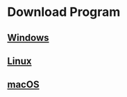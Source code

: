 # Download Program

## [Windows](https://github.com/fulsep/fgo24-go-playground/raw/refs/heads/main/playground-win-amd64)

## [Linux](https://github.com/fulsep/fgo24-go-playground/raw/refs/heads/main/playground-linux-amd64)

## [macOS](https://github.com/fulsep/fgo24-go-playground/raw/refs/heads/main/playground-darwin-arm64)
